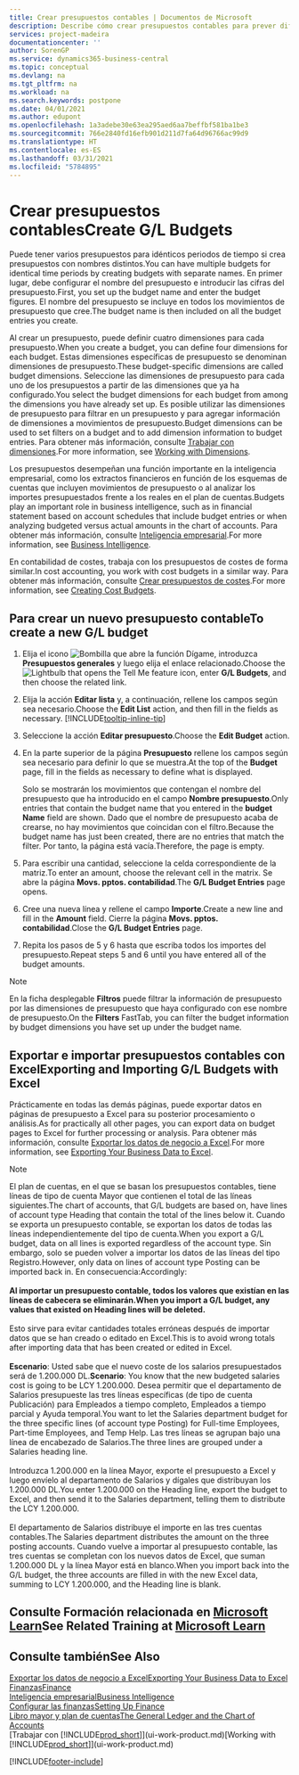 ```yaml
---
title: Crear presupuestos contables | Documentos de Microsoft
description: Describe cómo crear presupuestos contables para prever diferentes actividades financieras y asignar dimensiones para fines de inteligencia empresarial.
services: project-madeira
documentationcenter: ''
author: SorenGP
ms.service: dynamics365-business-central
ms.topic: conceptual
ms.devlang: na
ms.tgt_pltfrm: na
ms.workload: na
ms.search.keywords: postpone
ms.date: 04/01/2021
ms.author: edupont
ms.openlocfilehash: 1a3adebe30e63ea295aed6aa7beffbf581ba1be3
ms.sourcegitcommit: 766e2840fd16efb901d211d7fa64d96766ac99d9
ms.translationtype: HT
ms.contentlocale: es-ES
ms.lasthandoff: 03/31/2021
ms.locfileid: "5784895"
---
```

# <a name="create-gl-budgets"></a><span data-ttu-id="39789-103">Crear presupuestos contables</span><span class="sxs-lookup"><span data-stu-id="39789-103">Create G/L Budgets</span></span>
<span data-ttu-id="39789-104">Puede tener varios presupuestos para idénticos periodos de tiempo si crea presupuestos con nombres distintos.</span><span class="sxs-lookup"><span data-stu-id="39789-104">You can have multiple budgets for identical time periods by creating budgets with separate names.</span></span> <span data-ttu-id="39789-105">En primer lugar, debe configurar el nombre del presupuesto e introducir las cifras del presupuesto.</span><span class="sxs-lookup"><span data-stu-id="39789-105">First, you set up the budget name and enter the budget figures.</span></span> <span data-ttu-id="39789-106">El nombre del presupuesto se incluye en todos los movimientos de presupuesto que cree.</span><span class="sxs-lookup"><span data-stu-id="39789-106">The budget name is then included on all the budget entries you create.</span></span>  

<span data-ttu-id="39789-107">Al crear un presupuesto, puede definir cuatro dimensiones para cada presupuesto.</span><span class="sxs-lookup"><span data-stu-id="39789-107">When you create a budget, you can define four dimensions for each budget.</span></span> <span data-ttu-id="39789-108">Estas dimensiones específicas de presupuesto se denominan dimensiones de presupuesto.</span><span class="sxs-lookup"><span data-stu-id="39789-108">These budget-specific dimensions are called budget dimensions.</span></span> <span data-ttu-id="39789-109">Seleccione las dimensiones de presupuesto para cada uno de los presupuestos a partir de las dimensiones que ya ha configurado.</span><span class="sxs-lookup"><span data-stu-id="39789-109">You select the budget dimensions for each budget from among the dimensions you have already set up.</span></span> <span data-ttu-id="39789-110">Es posible utilizar las dimensiones de presupuesto para filtrar en un presupuesto y para agregar información de dimensiones a movimientos de presupuesto.</span><span class="sxs-lookup"><span data-stu-id="39789-110">Budget dimensions can be used to set filters on a budget and to add dimension information to budget entries.</span></span> <span data-ttu-id="39789-111">Para obtener más información, consulte [Trabajar con dimensiones](finance-dimensions.md).</span><span class="sxs-lookup"><span data-stu-id="39789-111">For more information, see [Working with Dimensions](finance-dimensions.md).</span></span>

<span data-ttu-id="39789-112">Los presupuestos desempeñan una función importante en la inteligencia empresarial, como los extractos financieros en función de los esquemas de cuentas que incluyen movimientos de presupuesto o al analizar los importes presupuestados frente a los reales en el plan de cuentas.</span><span class="sxs-lookup"><span data-stu-id="39789-112">Budgets play an important role in business intelligence, such as in financial statement based on account schedules that include budget entries or when analyzing budgeted versus actual amounts in the chart of accounts.</span></span> <span data-ttu-id="39789-113">Para obtener más información, consulte [Inteligencia empresarial](bi.md).</span><span class="sxs-lookup"><span data-stu-id="39789-113">For more information, see [Business Intelligence](bi.md).</span></span>

<span data-ttu-id="39789-114">En contabilidad de costes, trabaja con los presupuestos de costes de forma similar.</span><span class="sxs-lookup"><span data-stu-id="39789-114">In cost accounting, you work with cost budgets in a similar way.</span></span> <span data-ttu-id="39789-115">Para obtener más información, consulte [Crear presupuestos de costes](finance-create-cost-budgets.md).</span><span class="sxs-lookup"><span data-stu-id="39789-115">For more information, see [Creating Cost Budgets](finance-create-cost-budgets.md).</span></span>    

## <a name="to-create-a-new-gl-budget"></a><span data-ttu-id="39789-116">Para crear un nuevo presupuesto contable</span><span class="sxs-lookup"><span data-stu-id="39789-116">To create a new G/L budget</span></span>  
1. <span data-ttu-id="39789-117">Elija el icono ![Bombilla que abre la función Dígame](media/ui-search/search_small.png "Dígame qué desea hacer"), introduzca **Presupuestos generales** y luego elija el enlace relacionado.</span><span class="sxs-lookup"><span data-stu-id="39789-117">Choose the ![Lightbulb that opens the Tell Me feature](media/ui-search/search_small.png "Tell me what you want to do") icon, enter **G/L Budgets**, and then choose the related link.</span></span>  
2. <span data-ttu-id="39789-118">Elija la acción **Editar lista** y, a continuación, rellene los campos según sea necesario.</span><span class="sxs-lookup"><span data-stu-id="39789-118">Choose the **Edit List** action, and then fill in the fields as necessary.</span></span> [!INCLUDE[tooltip-inline-tip](includes/tooltip-inline-tip_md.md)]  
3. <span data-ttu-id="39789-119">Seleccione la acción **Editar presupuesto**.</span><span class="sxs-lookup"><span data-stu-id="39789-119">Choose the **Edit Budget** action.</span></span>
4. <span data-ttu-id="39789-120">En la parte superior de la página **Presupuesto** rellene los campos según sea necesario para definir lo que se muestra.</span><span class="sxs-lookup"><span data-stu-id="39789-120">At the top of the **Budget** page, fill in the fields as necessary to define what is displayed.</span></span>  

    <span data-ttu-id="39789-121">Solo se mostrarán los movimientos que contengan el nombre del presupuesto que ha introducido en el campo **Nombre presupuesto**.</span><span class="sxs-lookup"><span data-stu-id="39789-121">Only entries that contain the budget name that you entered in the **budget Name** field are shown.</span></span> <span data-ttu-id="39789-122">Dado que el nombre de presupuesto acaba de crearse, no hay movimientos que coincidan con el filtro.</span><span class="sxs-lookup"><span data-stu-id="39789-122">Because the budget name has just been created, there are no entries that match the filter.</span></span> <span data-ttu-id="39789-123">Por tanto, la página está vacía.</span><span class="sxs-lookup"><span data-stu-id="39789-123">Therefore, the page is empty.</span></span>  
5. <span data-ttu-id="39789-124">Para escribir una cantidad, seleccione la celda correspondiente de la matriz.</span><span class="sxs-lookup"><span data-stu-id="39789-124">To enter an amount, choose the relevant cell in the matrix.</span></span> <span data-ttu-id="39789-125">Se abre la página **Movs. pptos. contabilidad**.</span><span class="sxs-lookup"><span data-stu-id="39789-125">The **G/L Budget Entries** page opens.</span></span>  
6. <span data-ttu-id="39789-126">Cree una nueva línea y rellene el campo **Importe**.</span><span class="sxs-lookup"><span data-stu-id="39789-126">Create a new line and fill in the **Amount** field.</span></span> <span data-ttu-id="39789-127">Cierre la página **Movs. pptos. contabilidad**.</span><span class="sxs-lookup"><span data-stu-id="39789-127">Close the **G/L Budget Entries** page.</span></span>  
7. <span data-ttu-id="39789-128">Repita los pasos de 5 y 6 hasta que escriba todos los importes del presupuesto.</span><span class="sxs-lookup"><span data-stu-id="39789-128">Repeat steps 5 and 6 until you have entered all of the budget amounts.</span></span>  

> [!NOTE]  
>  <span data-ttu-id="39789-129">En la ficha desplegable **Filtros** puede filtrar la información de presupuesto por las dimensiones de presupuesto que haya configurado con ese nombre de presupuesto.</span><span class="sxs-lookup"><span data-stu-id="39789-129">On the **Filters** FastTab, you can filter the budget information by budget dimensions you have set up under the budget name.</span></span>

## <a name="exporting-and-importing-gl-budgets-with-excel"></a><span data-ttu-id="39789-130">Exportar e importar presupuestos contables con Excel</span><span class="sxs-lookup"><span data-stu-id="39789-130">Exporting and Importing G/L Budgets with Excel</span></span>
<span data-ttu-id="39789-131">Prácticamente en todas las demás páginas, puede exportar datos en páginas de presupuesto a Excel para su posterior procesamiento o análisis.</span><span class="sxs-lookup"><span data-stu-id="39789-131">As for practically all other pages, you can export data on budget pages to Excel for further processing or analysis.</span></span> <span data-ttu-id="39789-132">Para obtener más información, consulte [Exportar los datos de negocio a Excel](about-export-data.md).</span><span class="sxs-lookup"><span data-stu-id="39789-132">For more information, see [Exporting Your Business Data to Excel](about-export-data.md).</span></span>

> [!NOTE]
> <span data-ttu-id="39789-133">El plan de cuentas, en el que se basan los presupuestos contables, tiene líneas de tipo de cuenta Mayor que contienen el total de las líneas siguientes.</span><span class="sxs-lookup"><span data-stu-id="39789-133">The chart of accounts, that G/L budgets are based on, have lines of account type Heading that contain the total of the lines below it.</span></span> <span data-ttu-id="39789-134">Cuando se exporta un presupuesto contable, se exportan los datos de todas las líneas independientemente del tipo de cuenta.</span><span class="sxs-lookup"><span data-stu-id="39789-134">When you export a G/L budget, data on all lines is exported regardless of the account type.</span></span> <span data-ttu-id="39789-135">Sin embargo, solo se pueden volver a importar los datos de las líneas del tipo Registro.</span><span class="sxs-lookup"><span data-stu-id="39789-135">However, only data on lines of account type Posting can be imported back in.</span></span> <span data-ttu-id="39789-136">En consecuencia:</span><span class="sxs-lookup"><span data-stu-id="39789-136">Accordingly:</span></span> <br /><br /> <span data-ttu-id="39789-137">**Al importar un presupuesto contable, todos los valores que existían en las líneas de cabecera se eliminarán.**</span><span class="sxs-lookup"><span data-stu-id="39789-137">**When you import a G/L budget, any values that existed on Heading lines will be deleted.**</span></span> <br /><br /> <span data-ttu-id="39789-138">Esto sirve para evitar cantidades totales erróneas después de importar datos que se han creado o editado en Excel.</span><span class="sxs-lookup"><span data-stu-id="39789-138">This is to avoid wrong totals after importing data that has been created or edited in Excel.</span></span><br /><br /> <span data-ttu-id="39789-139">**Escenario**: Usted sabe que el nuevo coste de los salarios presupuestados será de 1.200.000 DL.</span><span class="sxs-lookup"><span data-stu-id="39789-139">**Scenario**: You know that the new budgeted salaries cost is going to be LCY 1.200.000.</span></span> <span data-ttu-id="39789-140">Desea permitir que el departamento de Salarios presupueste las tres líneas específicas (de tipo de cuenta Publicación) para Empleados a tiempo completo, Empleados a tiempo parcial y Ayuda temporal.</span><span class="sxs-lookup"><span data-stu-id="39789-140">You want to let the Salaries department budget for the three specific lines (of account type Posting) for Full-time Employees, Part-time Employees, and Temp Help.</span></span> <span data-ttu-id="39789-141">Las tres líneas se agrupan bajo una línea de encabezado de Salarios.</span><span class="sxs-lookup"><span data-stu-id="39789-141">The three lines are grouped under a Salaries heading line.</span></span><br /><br /><span data-ttu-id="39789-142">Introduzca 1.200.000 en la línea Mayor, exporte el presupuesto a Excel y luego envíelo al departamento de Salarios y dígales que distribuyan los 1.200.000 DL.</span><span class="sxs-lookup"><span data-stu-id="39789-142">You enter 1.200.000 on the Heading line, export the budget to Excel, and then send it to the Salaries department, telling them to distribute the LCY 1.200.000.</span></span><br /><br /> <span data-ttu-id="39789-143">El departamento de Salarios distribuye el importe en las tres cuentas contables.</span><span class="sxs-lookup"><span data-stu-id="39789-143">The Salaries department distributes the amount on the three posting accounts.</span></span> <span data-ttu-id="39789-144">Cuando vuelve a importar al presupuesto contable, las tres cuentas se completan con los nuevos datos de Excel, que suman 1.200.000 DL y la línea Mayor está en blanco.</span><span class="sxs-lookup"><span data-stu-id="39789-144">When you import back into the G/L budget, the three accounts are filled in with the new Excel data, summing to LCY 1.200.000, and the Heading line is blank.</span></span>

## <a name="see-related-training-at-microsoft-learn"></a><span data-ttu-id="39789-145">Consulte Formación relacionada en [Microsoft Learn](/learn/modules/budgets-exchange-rates-dynamics-365-business-central/index)</span><span class="sxs-lookup"><span data-stu-id="39789-145">See Related Training at [Microsoft Learn](/learn/modules/budgets-exchange-rates-dynamics-365-business-central/index)</span></span>

## <a name="see-also"></a><span data-ttu-id="39789-146">Consulte también</span><span class="sxs-lookup"><span data-stu-id="39789-146">See Also</span></span>
[<span data-ttu-id="39789-147">Exportar los datos de negocio a Excel</span><span class="sxs-lookup"><span data-stu-id="39789-147">Exporting Your Business Data to Excel</span></span>](about-export-data.md)  
[<span data-ttu-id="39789-148">Finanzas</span><span class="sxs-lookup"><span data-stu-id="39789-148">Finance</span></span>](finance.md)  
[<span data-ttu-id="39789-149">Inteligencia empresarial</span><span class="sxs-lookup"><span data-stu-id="39789-149">Business Intelligence</span></span>](bi.md)  
[<span data-ttu-id="39789-150">Configurar las finanzas</span><span class="sxs-lookup"><span data-stu-id="39789-150">Setting Up Finance</span></span>](finance-setup-finance.md)  
[<span data-ttu-id="39789-151">Libro mayor y plan de cuentas</span><span class="sxs-lookup"><span data-stu-id="39789-151">The General Ledger and the Chart of Accounts</span></span>](finance-general-ledger.md)  
<span data-ttu-id="39789-152">[Trabajar con [!INCLUDE[prod_short](includes/prod_short.md)]](ui-work-product.md)</span><span class="sxs-lookup"><span data-stu-id="39789-152">[Working with [!INCLUDE[prod_short](includes/prod_short.md)]](ui-work-product.md)</span></span>  


[!INCLUDE[footer-include](includes/footer-banner.md)]